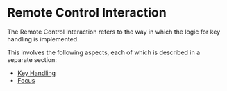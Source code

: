 # Remote Control Interaction


The Remote Control Interaction refers to the way in which the logic for key handling is implemented.


This involves the following aspects, each of which is described in a separate section:

* [Key Handling](KeyHandling.md)
* [Focus](Focus.md)